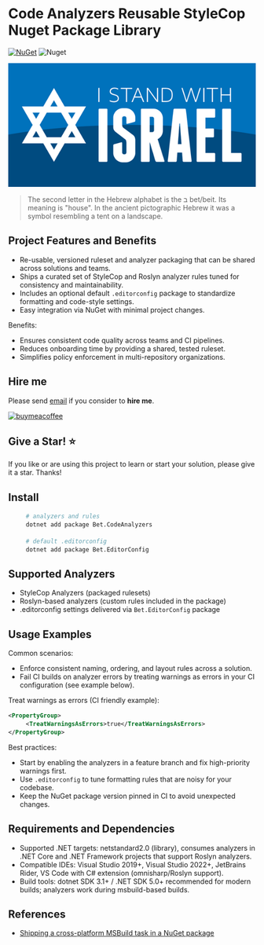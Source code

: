 ﻿# Code Analyzers Reusable StyleCop Nuget Package Library

[![NuGet](https://img.shields.io/nuget/v/Bet.CodeAnalyzers.svg)](https://www.nuget.org/packages?q=Bet.CodeAnalyzers)
![Nuget](https://img.shields.io/nuget/dt/Bet.CodeAnalyzers)

![I Stand With Israel](./img/IStandWithIsrael.png)

> The second letter in the Hebrew alphabet is the ב bet/beit. Its meaning is "house". In the ancient pictographic Hebrew it was a symbol resembling a tent on a landscape.

## Project Features and Benefits

- Re-usable, versioned ruleset and analyzer packaging that can be shared across solutions and teams.
- Ships a curated set of StyleCop and Roslyn analyzer rules tuned for consistency and maintainability.
- Includes an optional default `.editorconfig` package to standardize formatting and code-style settings.
- Easy integration via NuGet with minimal project changes.

Benefits:

- Ensures consistent code quality across teams and CI pipelines.
- Reduces onboarding time by providing a shared, tested ruleset.
- Simplifies policy enforcement in multi-repository organizations.

## Hire me

Please send [email](mailto:info@kingdavidconsulting.com) if you consider to **hire me**.

[![buymeacoffee](https://www.buymeacoffee.com/assets/img/custom_images/orange_img.png)](https://www.buymeacoffee.com/vyve0og)

## Give a Star! :star:

If you like or are using this project to learn or start your solution, please give it a star. Thanks!

## Install

```bash
     # analyzers and rules
     dotnet add package Bet.CodeAnalyzers

     # default .editorconfig
     dotnet add package Bet.EditorConfig
```

## Supported Analyzers

- StyleCop Analyzers (packaged rulesets)
- Roslyn-based analyzers (custom rules included in the package)
- .editorconfig settings delivered via `Bet.EditorConfig` package

## Usage Examples

Common scenarios:

- Enforce consistent naming, ordering, and layout rules across a solution.
- Fail CI builds on analyzer errors by treating warnings as errors in your CI configuration (see example below).

Treat warnings as errors (CI friendly example):

```xml
<PropertyGroup>
     <TreatWarningsAsErrors>true</TreatWarningsAsErrors>
</PropertyGroup>
```

Best practices:

- Start by enabling the analyzers in a feature branch and fix high-priority warnings first.
- Use `.editorconfig` to tune formatting rules that are noisy for your codebase.
- Keep the NuGet package version pinned in CI to avoid unexpected changes.

## Requirements and Dependencies

- Supported .NET targets: netstandard2.0 (library), consumes analyzers in .NET Core and .NET Framework projects that support Roslyn analyzers.
- Compatible IDEs: Visual Studio 2019+, Visual Studio 2022+, JetBrains Rider, VS Code with C# extension (omnisharp/Roslyn support).
- Build tools: dotnet SDK 3.1+ / .NET SDK 5.0+ recommended for modern builds; analyzers work during msbuild-based builds.

## References

- [Shipping a cross-platform MSBuild task in a NuGet package](https://natemcmaster.com/blog/2017/07/05/msbuild-task-in-nuget/)
